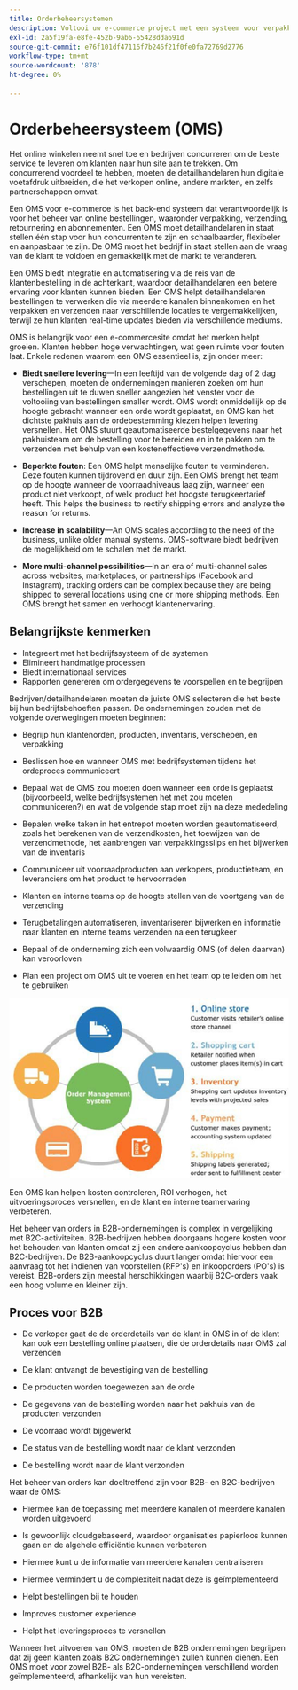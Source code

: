 ```yaml
---
title: Orderbeheersystemen
description: Voltooi uw e-commerce project met een systeem voor verpakking, verzending, en terugkeer.
exl-id: 2a5f19fa-e8fe-452b-9ab6-65428dda691d
source-git-commit: e76f101df47116f7b246f21f0fe0fa72769d2776
workflow-type: tm+mt
source-wordcount: '878'
ht-degree: 0%

---
```


# Orderbeheersysteem (OMS)

Het online winkelen neemt snel toe en bedrijven concurreren om de beste service te leveren om klanten naar hun site aan te trekken. Om concurrerend voordeel te hebben, moeten de detailhandelaren hun digitale voetafdruk uitbreiden, die het verkopen online, andere markten, en zelfs partnerschappen omvat.

Een OMS voor e-commerce is het back-end systeem dat verantwoordelijk is voor het beheer van online bestellingen, waaronder verpakking, verzending, retournering en abonnementen. Een OMS moet detailhandelaren in staat stellen één stap voor hun concurrenten te zijn en schaalbaarder, flexibeler en aanpasbaar te zijn. De OMS moet het bedrijf in staat stellen aan de vraag van de klant te voldoen en gemakkelijk met de markt te veranderen.

Een OMS biedt integratie en automatisering via de reis van de klantenbestelling in de achterkant, waardoor detailhandelaren een betere ervaring voor klanten kunnen bieden. Een OMS helpt detailhandelaren bestellingen te verwerken die via meerdere kanalen binnenkomen en het verpakken en verzenden naar verschillende locaties te vergemakkelijken, terwijl ze hun klanten real-time updates bieden via verschillende mediums.

OMS is belangrijk voor een e-commercesite omdat het merken helpt groeien. Klanten hebben hoge verwachtingen, wat geen ruimte voor fouten laat. Enkele redenen waarom een OMS essentieel is, zijn onder meer:

- **Biedt snellere levering**—In een leeftijd van de volgende dag of 2 dag verschepen, moeten de ondernemingen manieren zoeken om hun bestellingen uit te duwen sneller aangezien het venster voor de voltooiing van bestellingen smaller wordt. OMS wordt onmiddellijk op de hoogte gebracht wanneer een orde wordt geplaatst, en OMS kan het dichtste pakhuis aan de ordebestemming kiezen helpen levering versnellen. Het OMS stuurt geautomatiseerde bestelgegevens naar het pakhuisteam om de bestelling voor te bereiden en in te pakken om te verzenden met behulp van een kosteneffectieve verzendmethode.

- **Beperkte fouten**: Een OMS helpt menselijke fouten te verminderen. Deze fouten kunnen tijdrovend en duur zijn. Een OMS brengt het team op de hoogte wanneer de voorraadniveaus laag zijn, wanneer een product niet verkoopt, of welk product het hoogste terugkeertarief heeft. This helps the business to rectify shipping errors and analyze the reason for returns.

- **Increase in scalability**—An OMS scales according to the need of the business, unlike older manual systems. OMS-software biedt bedrijven de mogelijkheid om te schalen met de markt.

- **More multi-channel possibilities**—In an era of multi-channel sales across websites, marketplaces, or partnerships (Facebook and Instagram), tracking orders can be complex because they are being shipped to several locations using one or more shipping methods. Een OMS brengt het samen en verhoogt klantenervaring.

## Belangrijkste kenmerken

- Integreert met het bedrijfssysteem of de systemen
- Elimineert handmatige processen
- Biedt internationaal services
- Rapporten genereren om ordergegevens te voorspellen en te begrijpen

Bedrijven/detailhandelaren moeten de juiste OMS selecteren die het beste bij hun bedrijfsbehoeften passen. De ondernemingen zouden met de volgende overwegingen moeten beginnen:

- Begrijp hun klantenorden, producten, inventaris, verschepen, en verpakking

- Beslissen hoe en wanneer OMS met bedrijfsystemen tijdens het ordeproces communiceert

- Bepaal wat de OMS zou moeten doen wanneer een orde is geplaatst (bijvoorbeeld, welke bedrijfsystemen het met zou moeten communiceren?) en wat de volgende stap moet zijn na deze mededeling

- Bepalen welke taken in het entrepot moeten worden geautomatiseerd, zoals het berekenen van de verzendkosten, het toewijzen van de verzendmethode, het aanbrengen van verpakkingsslips en het bijwerken van de inventaris

- Communiceer uit voorraadproducten aan verkopers, productieteam, en leveranciers om het product te hervoorraden

- Klanten en interne teams op de hoogte stellen van de voortgang van de verzending

- Terugbetalingen automatiseren, inventariseren bijwerken en informatie naar klanten en interne teams verzenden na een terugkeer

- Bepaal of de onderneming zich een volwaardig OMS (of delen daarvan) kan veroorloven

- Plan een project om OMS uit te voeren en het team op te leiden om het te gebruiken

![Schema voor beheersysteem voor bestellingen](../../assets/playbooks/order-management-system.png)

Een OMS kan helpen kosten controleren, ROI verhogen, het uitvoeringsproces versnellen, en de klant en interne teamervaring verbeteren.

Het beheer van orders in B2B-ondernemingen is complex in vergelijking met B2C-activiteiten. B2B-bedrijven hebben doorgaans hogere kosten voor het behouden van klanten omdat zij een andere aankoopcyclus hebben dan B2C-bedrijven. De B2B-aankoopcyclus duurt langer omdat hiervoor een aanvraag tot het indienen van voorstellen (RFP&#39;s) en inkooporders (PO&#39;s) is vereist. B2B-orders zijn meestal herschikkingen waarbij B2C-orders vaak een hoog volume en kleiner zijn.

## Proces voor B2B

- De verkoper gaat de de orderdetails van de klant in OMS in of de klant kan ook een bestelling online plaatsen, die de orderdetails naar OMS zal verzenden

- De klant ontvangt de bevestiging van de bestelling

- De producten worden toegewezen aan de orde

- De gegevens van de bestelling worden naar het pakhuis van de producten verzonden

- De voorraad wordt bijgewerkt

- De status van de bestelling wordt naar de klant verzonden

- De bestelling wordt naar de klant verzonden

Het beheer van orders kan doeltreffend zijn voor B2B- en B2C-bedrijven waar de OMS:

- Hiermee kan de toepassing met meerdere kanalen of meerdere kanalen worden uitgevoerd

- Is gewoonlijk cloudgebaseerd, waardoor organisaties papierloos kunnen gaan en de algehele efficiëntie kunnen verbeteren

- Hiermee kunt u de informatie van meerdere kanalen centraliseren

- Hiermee vermindert u de complexiteit nadat deze is geïmplementeerd

- Helpt bestellingen bij te houden

- Improves customer experience

- Helpt het leveringsproces te versnellen

Wanneer het uitvoeren van OMS, moeten de B2B ondernemingen begrijpen dat zij geen klanten zoals B2C ondernemingen zullen kunnen dienen. Een OMS moet voor zowel B2B- als B2C-ondernemingen verschillend worden geïmplementeerd, afhankelijk van hun vereisten.
